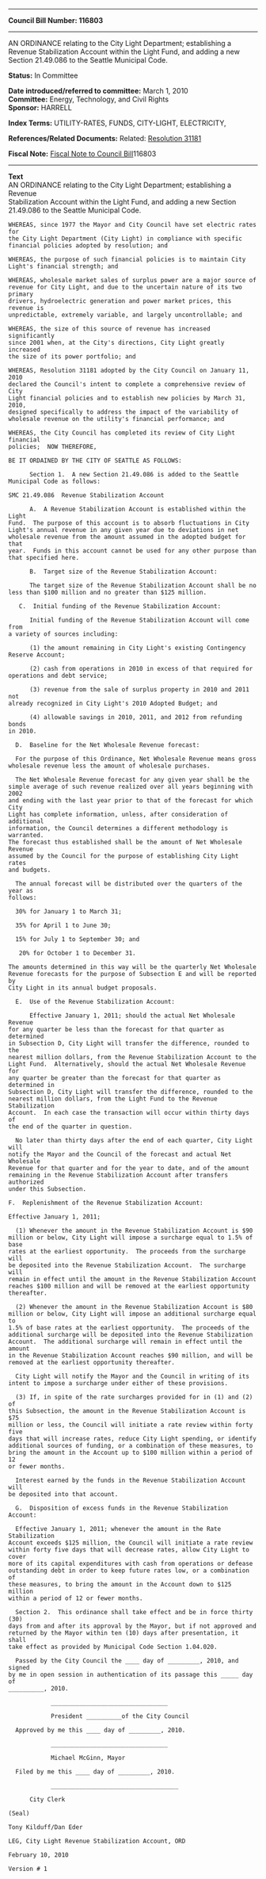 * * * * *  
  
**Council Bill Number: [](#h0)[](#h2)116803**  
  
* * * * *  
  
AN ORDINANCE relating to the City Light Department; establishing a Revenue Stabilization Account within the Light Fund, and adding a new Section 21.49.086 to the Seattle Municipal Code.  
  
**Status:** In Committee   
  
**Date introduced/referred to committee:** March 1, 2010   
**Committee:** Energy, Technology, and Civil Rights   
**Sponsor:** HARRELL   
  
**Index Terms:** UTILITY-RATES, FUNDS, CITY-LIGHT, ELECTRICITY,  
  
**References/Related Documents:** Related: [Resolution 31181](http://clerk.ci.seattle.wa.us/~scripts/nph-brs.exe?s1=&s3=31181&s2=&s4=&Sect4=AND&l=20&Sect2=THESON&Sect3=PLURON&Sect5=RESNY&Sect6=HITOFF&d=RESF&p=1&u=/~public/resny.htm&r=0&f=S)  
  
**Fiscal Note:** [Fiscal Note to Council Bill](http://clerk.seattle.gov/~public/fnote/116803.htm)[](#h1)[](#h3)116803  
  
* * * * *  
  
**Text**  
    AN ORDINANCE relating to the City Light Department; establishing a Revenue  
    Stabilization Account within the Light Fund, and adding a new Section  
    21.49.086 to the Seattle Municipal Code.  
  
    WHEREAS, since 1977 the Mayor and City Council have set electric rates for  
    the City Light Department (City Light) in compliance with specific  
    financial policies adopted by resolution; and  
  
    WHEREAS, the purpose of such financial policies is to maintain City  
    Light's financial strength; and  
  
    WHEREAS, wholesale market sales of surplus power are a major source of  
    revenue for City Light, and due to the uncertain nature of its two primary  
    drivers, hydroelectric generation and power market prices, this revenue is  
    unpredictable, extremely variable, and largely uncontrollable; and  
  
    WHEREAS, the size of this source of revenue has increased significantly  
    since 2001 when, at the City's directions, City Light greatly increased  
    the size of its power portfolio; and  
  
    WHEREAS, Resolution 31181 adopted by the City Council on January 11, 2010  
    declared the Council's intent to complete a comprehensive review of City  
    Light financial policies and to establish new policies by March 31, 2010,  
    designed specifically to address the impact of the variability of  
    wholesale revenue on the utility's financial performance; and  
  
    WHEREAS, the City Council has completed its review of City Light financial  
    policies;  NOW THEREFORE,  
  
    BE IT ORDAINED BY THE CITY OF SEATTLE AS FOLLOWS:  
  
          Section 1.  A new Section 21.49.086 is added to the Seattle  
    Municipal Code as follows:  
  
    SMC 21.49.086  Revenue Stabilization Account  
  
          A.  A Revenue Stabilization Account is established within the Light  
    Fund.  The purpose of this account is to absorb fluctuations in City  
    Light's annual revenue in any given year due to deviations in net  
    wholesale revenue from the amount assumed in the adopted budget for that  
    year.  Funds in this account cannot be used for any other purpose than  
    that specified here.  
  
          B.  Target size of the Revenue Stabilization Account:  
  
          The target size of the Revenue Stabilization Account shall be no  
    less than $100 million and no greater than $125 million.  
  
       C.  Initial funding of the Revenue Stabilization Account:  
  
          Initial funding of the Revenue Stabilization Account will come from  
    a variety of sources including:  
  
          (1) the amount remaining in City Light's existing Contingency  
    Reserve Account;  
  
          (2) cash from operations in 2010 in excess of that required for  
    operations and debt service;  
  
          (3) revenue from the sale of surplus property in 2010 and 2011 not  
    already recognized in City Light's 2010 Adopted Budget; and  
  
          (4) allowable savings in 2010, 2011, and 2012 from refunding bonds  
    in 2010.  
  
      D.  Baseline for the Net Wholesale Revenue forecast:  
  
      For the purpose of this Ordinance, Net Wholesale Revenue means gross  
    wholesale revenue less the amount of wholesale purchases.  
  
      The Net Wholesale Revenue forecast for any given year shall be the  
    simple average of such revenue realized over all years beginning with 2002  
    and ending with the last year prior to that of the forecast for which City  
    Light has complete information, unless, after consideration of additional  
    information, the Council determines a different methodology is warranted.  
    The forecast thus established shall be the amount of Net Wholesale Revenue  
    assumed by the Council for the purpose of establishing City Light rates  
    and budgets.  
  
      The annual forecast will be distributed over the quarters of the year as  
    follows:  
  
      30% for January 1 to March 31;  
  
      35% for April 1 to June 30;  
  
      15% for July 1 to September 30; and  
  
       20% for October 1 to December 31.  
  
    The amounts determined in this way will be the quarterly Net Wholesale  
    Revenue forecasts for the purpose of Subsection E and will be reported by  
    City Light in its annual budget proposals.  
  
      E.  Use of the Revenue Stabilization Account:  
  
          Effective January 1, 2011; should the actual Net Wholesale Revenue  
    for any quarter be less than the forecast for that quarter as determined  
    in Subsection D, City Light will transfer the difference, rounded to the  
    nearest million dollars, from the Revenue Stabilization Account to the  
    Light Fund.  Alternatively, should the actual Net Wholesale Revenue for  
    any quarter be greater than the forecast for that quarter as determined in  
    Subsection D, City Light will transfer the difference, rounded to the  
    nearest million dollars, from the Light Fund to the Revenue Stabilization  
    Account.  In each case the transaction will occur within thirty days of  
    the end of the quarter in question.  
  
      No later than thirty days after the end of each quarter, City Light will  
    notify the Mayor and the Council of the forecast and actual Net Wholesale  
    Revenue for that quarter and for the year to date, and of the amount  
    remaining in the Revenue Stabilization Account after transfers authorized  
    under this Subsection.  
  
    F.  Replenishment of the Revenue Stabilization Account:  
  
    Effective January 1, 2011;  
  
      (1) Whenever the amount in the Revenue Stabilization Account is $90  
    million or below, City Light will impose a surcharge equal to 1.5% of base  
    rates at the earliest opportunity.  The proceeds from the surcharge will  
    be deposited into the Revenue Stabilization Account.  The surcharge will  
    remain in effect until the amount in the Revenue Stabilization Account  
    reaches $100 million and will be removed at the earliest opportunity  
    thereafter.  
  
      (2) Whenever the amount in the Revenue Stabilization Account is $80  
    million or below, City Light will impose an additional surcharge equal to  
    1.5% of base rates at the earliest opportunity.  The proceeds of the  
    additional surcharge will be deposited into the Revenue Stabilization  
    Account.  The additional surcharge will remain in effect until the amount  
    in the Revenue Stabilization Account reaches $90 million, and will be  
    removed at the earliest opportunity thereafter.  
  
      City Light will notify the Mayor and the Council in writing of its  
    intent to impose a surcharge under either of these provisions.  
  
      (3) If, in spite of the rate surcharges provided for in (1) and (2) of  
    this Subsection, the amount in the Revenue Stabilization Account is $75  
    million or less, the Council will initiate a rate review within forty five  
    days that will increase rates, reduce City Light spending, or identify  
    additional sources of funding, or a combination of these measures, to  
    bring the amount in the Account up to $100 million within a period of 12  
    or fewer months.  
  
      Interest earned by the funds in the Revenue Stabilization Account will  
    be deposited into that account.  
  
      G.  Disposition of excess funds in the Revenue Stabilization Account:  
  
      Effective January 1, 2011; whenever the amount in the Rate Stabilization  
    Account exceeds $125 million, the Council will initiate a rate review  
    within forty five days that will decrease rates, allow City Light to cover  
    more of its capital expenditures with cash from operations or defease  
    outstanding debt in order to keep future rates low, or a combination of  
    these measures, to bring the amount in the Account down to $125 million  
    within a period of 12 or fewer months.  
  
      Section 2.  This ordinance shall take effect and be in force thirty (30)  
    days from and after its approval by the Mayor, but if not approved and  
    returned by the Mayor within ten (10) days after presentation, it shall  
    take effect as provided by Municipal Code Section 1.04.020.  
  
      Passed by the City Council the ____ day of _________, 2010, and signed  
    by me in open session in authentication of its passage this _____ day of  
    __________, 2010.  
  
                _________________________________  
  
                President __________of the City Council  
  
      Approved by me this ____ day of _________, 2010.  
  
                _________________________________  
  
                Michael McGinn, Mayor  
  
      Filed by me this ____ day of _________, 2010.  
  
                ____________________________________  
  
          City Clerk  
  
    (Seal)  
  
    Tony Kilduff/Dan Eder  
  
    LEG, City Light Revenue Stabilization Account, ORD  
  
    February 10, 2010  
  
    Version # 1  
